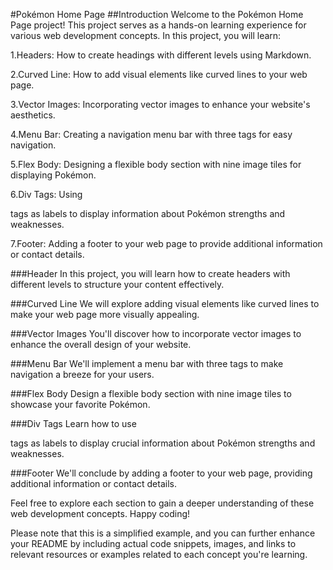 #Pokémon Home Page
##Introduction
Welcome to the Pokémon Home Page project! This project serves as a hands-on learning experience for various web development concepts. In this project, you will learn:

1.Headers: How to create headings with different levels using Markdown.

2.Curved Line: How to add visual elements like curved lines to your web page.

3.Vector Images: Incorporating vector images to enhance your website's aesthetics.

4.Menu Bar: Creating a navigation menu bar with three tags for easy navigation.

5.Flex Body: Designing a flexible body section with nine image tiles for displaying Pokémon.

6.Div Tags: Using <div> tags as labels to display information about Pokémon strengths and weaknesses.

7.Footer: Adding a footer to your web page to provide additional information or contact details.

###Header
In this project, you will learn how to create headers with different levels to structure your content effectively.

###Curved Line
We will explore adding visual elements like curved lines to make your web page more visually appealing.

###Vector Images
You'll discover how to incorporate vector images to enhance the overall design of your website.

###Menu Bar
We'll implement a menu bar with three tags to make navigation a breeze for your users.

###Flex Body
Design a flexible body section with nine image tiles to showcase your favorite Pokémon.

###Div Tags
Learn how to use <div> tags as labels to display crucial information about Pokémon strengths and weaknesses.

###Footer
We'll conclude by adding a footer to your web page, providing additional information or contact details.

Feel free to explore each section to gain a deeper understanding of these web development concepts. Happy coding!

Please note that this is a simplified example, and you can further enhance your README by including actual code snippets, images, and links to relevant resources or examples related to each concept you're learning.
   
